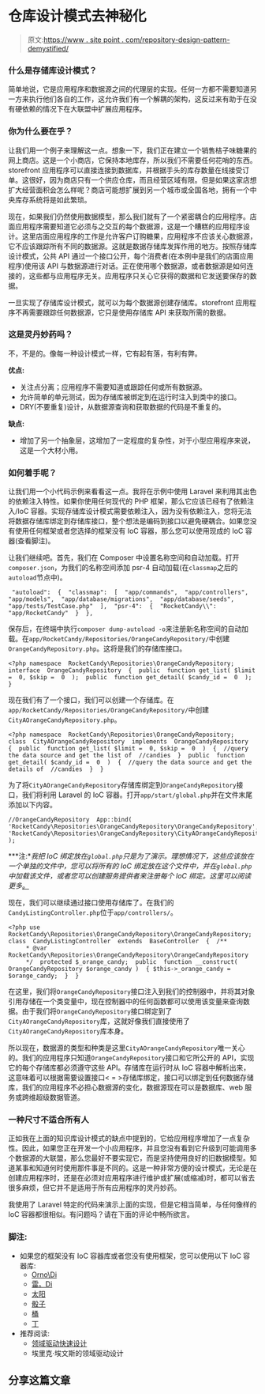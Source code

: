 # 仓库设计模式去神秘化

> 原文:[https://www . site point . com/repository-design-pattern-demystified/](https://www.sitepoint.com/repository-design-pattern-demystified/)

### 什么是存储库设计模式？

简单地说，它是应用程序和数据源之间的代理层的实现。任何一方都不需要知道另一方来执行他们各自的工作，这允许我们有一个解耦的架构，这反过来有助于在没有硬依赖的情况下在大联盟中扩展应用程序。

### 你为什么要在乎？

让我们用一个例子来理解这一点。想象一下，我们正在建立一个销售桔子味糖果的网上商店。这是一个小商店，它保持本地库存，所以我们不需要任何花哨的东西。storefront 应用程序可以直接连接到数据库，并根据手头的库存数量在线接受订单。这很好，因为商店只有一个供应仓库，而且经营区域有限。但是如果这家店想扩大经营面积会怎么样呢？商店可能想扩展到另一个城市或全国各地，拥有一个中央库存系统将是如此繁琐。

现在，如果我们仍然使用数据模型，那么我们就有了一个紧密耦合的应用程序。店面应用程序需要知道它必须与之交互的每个数据源，这是一个糟糕的应用程序设计。这里店面应用程序的工作是允许客户订购糖果，应用程序不应该关心数据源，它不应该跟踪所有不同的数据源。这就是数据存储库发挥作用的地方。按照存储库设计模式，公共 API 通过一个接口公开，每个消费者(在本例中是我们的店面应用程序)使用该 API 与数据源进行对话。正在使用哪个数据源，或者数据源是如何连接的，这些都与应用程序无关。应用程序只关心它获得的数据和它发送要保存的数据。

一旦实现了存储库设计模式，就可以为每个数据源创建存储库。storefront 应用程序不再需要跟踪任何数据源，它只是使用存储库 API 来获取所需的数据。

### 这是灵丹妙药吗？

不，不是的。像每一种设计模式一样，它有起有落，有利有弊。

**优点:**

*   关注点分离；应用程序不需要知道或跟踪任何或所有数据源。
*   允许简单的单元测试，因为存储库被绑定到在运行时注入到类中的接口。
*   DRY(不要重复)设计，从数据源查询和获取数据的代码是不重复的。

**缺点:**

*   增加了另一个抽象层，这增加了一定程度的复杂性，对于小型应用程序来说，这是一个大材小用。

### 如何着手呢？

让我们用一个小代码示例来看看这一点。我将在示例中使用 Laravel 来利用其出色的依赖注入特性。如果你使用任何现代的 PHP 框架，那么它应该已经有了依赖注入/IoC 容器。实现存储库设计模式需要依赖注入，因为没有依赖注入，您将无法将数据存储库绑定到存储库接口，整个想法是编码到接口以避免硬耦合。如果您没有使用任何框架或者您选择的框架没有 IoC 容器，那么您可以使用现成的 IoC 容器(查看脚注)。

让我们继续吧。首先，我们在 Composer 中设置名称空间和自动加载。打开`composer.json`，为我们的名称空间添加 psr-4 自动加载(在`classmap`之后的`autoload`节点中)。

```
 "autoload":  {  "classmap":  [  "app/commands",  "app/controllers",  "app/models",  "app/database/migrations",  "app/database/seeds",  "app/tests/TestCase.php"  ],  "psr-4":  {  "RocketCandy\\":  "app/RocketCandy"  }  },
```

保存后，在终端中执行`composer dump-autoload -o`来注册新名称空间的自动加载。在`app/RocketCandy/Repositories/OrangeCandyRepository/`中创建`OrangeCandyRepository.php`。这将是我们的存储库接口。

```
<?php namespace  RocketCandy\Repositories\OrangeCandyRepository;  interface  OrangeCandyRepository  {  public  function get_list( $limit =  0, $skip =  0  );  public  function get_detail( $candy_id =  0  );  }
```

现在我们有了一个接口，我们可以创建一个存储库。在`app/RocketCandy/Repositories/OrangeCandyRepository/`中创建`CityAOrangeCandyRepository.php`。

```
<?php namespace  RocketCandy\Repositories\OrangeCandyRepository;  class  CityAOrangeCandyRepository  implements  OrangeCandyRepository  {  public  function get_list( $limit =  0, $skip =  0  )  {  //query the data source and get the list of  //candies  }  public  function get_detail( $candy_id =  0  )  {  //query the data source and get the details of  //candies  }  }
```

为了将`CityAOrangeCandyRepository`存储库绑定到`OrangeCandyRepository`接口，我们将利用 Laravel 的 IoC 容器。打开`app/start/global.php`并在文件末尾添加以下内容。

```
//OrangeCandyRepository  App::bind(  'RocketCandy\Repositories\OrangeCandyRepository\OrangeCandyRepository',  'RocketCandy\Repositories\OrangeCandyRepository\CityAOrangeCandyRepository'  );
```

***注:**我把 IoC 绑定放在`global.php`只是为了演示。理想情况下，这些应该放在一个单独的文件中，您可以将所有的 IoC 绑定放在这个文件中，并在`global.php`中加载该文件，或者您可以创建服务提供者来注册每个 IoC 绑定。这里可以阅读更多[。](http://laravel.com/docs/ioc)*

现在，我们可以继续通过接口使用存储库了。在我们的`CandyListingController.php`位于`app/controllers/`。

```
<?php use  RocketCandy\Repositories\OrangeCandyRepository\OrangeCandyRepository;  class  CandyListingController  extends  BaseController  {  /**
     * @var RocketCandy\Repositories\OrangeCandyRepository\OrangeCandyRepository
     */  protected $_orange_candy;  public  function __construct(  OrangeCandyRepository $orange_candy )  { $this->_orange_candy = $orange_candy;  }  }
```

在这里，我们将`OrangeCandyRepository`接口注入到我们的控制器中，并将其对象引用存储在一个类变量中，现在控制器中的任何函数都可以使用该变量来查询数据。由于我们将`OrangeCandyRepository`接口绑定到了`CityAOrangeCandyRepository`库，这就好像我们直接使用了`CityAOrangeCandyRepository`库本身。

所以现在，数据源的类型和种类是这里`CityAOrangeCandyRepository`唯一关心的。我们的应用程序只知道`OrangeCandyRepository`接口和它所公开的 API，实现它的每个存储库都必须遵守这些 API。存储库在运行时从 IoC 容器中解析出来，这意味着可以根据需要设置接口< = >存储库绑定，接口可以绑定到任何数据存储库，我们的应用程序不必担心数据源的变化，数据源现在可以是数据库、web 服务或跨维超级数据管道。

### 一种尺寸不适合所有人

正如我在上面的知识库设计模式的缺点中提到的，它给应用程序增加了一点复杂性。因此，如果您正在开发一个小应用程序，并且您没有看到它升级到可能调用多个数据源的大联盟，那么您最好不要实现它，而是坚持使用良好的旧数据模型。知道某事和知道何时使用那件事是不同的。这是一种非常方便的设计模式，无论是在创建应用程序时，还是在必须对应用程序进行维护或扩展(或缩减)时，都可以省去很多麻烦，但它并不是适用于所有应用程序的灵丹妙药。

我使用了 Laravel 特定的代码来演示上面的实现，但是它相当简单，与任何像样的 IoC 容器都很相似。有问题吗？请在下面的评论中畅所欲言。

### 脚注:

*   如果您的框架没有 IoC 容器库或者您没有使用框架，您可以使用以下 IoC 容器库:
    *   [Orno\Di](https://github.com/orno/di)
    *   [雷。Di](https://github.com/koriym/Ray.Di)
    *   [太阳](https://github.com/rdlowrey/Auryn)
    *   [骰子](https://github.com/TomBZombie/Dice)
    *   [桶](https://github.com/troelskn/bucket)
    *   [丁](https://github.com/marcelog/Ding)
*   推荐阅读:
    *   [领域驱动快速设计](http://www.infoq.com/resource/minibooks/domain-driven-design-quickly/en/pdf/DomainDrivenDesignQuicklyOnline.pdf)
    *   埃里克·埃文斯的领域驱动设计

## 分享这篇文章
